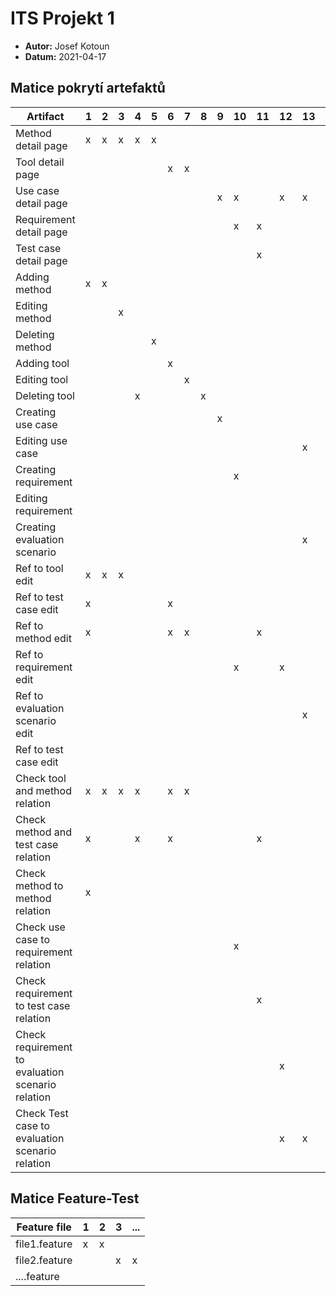 # ITS Projekt 1

- **Autor:** Josef Kotoun
- **Datum:** 2021-04-17

## Matice pokrytí artefaktů

| Artifact | 1 | 2 | 3 | 4 | 5 | 6 | 7 | 8 | 9 | 10 | 11 | 12 | 13 | 14 | 15 | 16 | 17 | 18 | 19 
|---|---|---|---|---|---|---|---|---|---|---|---|---|---|---|---|---|---|---|---|
| Method detail page | x | x | x | x | x | | | | | | | | | |
| Tool detail page | | | | | | x | x | | | | | | | |
| Use case detail page | | | | | | | | | x | x | | x | x | |
| Requirement detail page | | | | | | | | | | x | x | | | x |
| Test case detail page | | | | | | | | | | | x | | | |
| Adding method | x | x | | | | | | | | | | | | |
| Editing method |  | | x | | | | | | | | | | | |
| Deleting method | | | | | x | | | | | | | | | |
| Adding tool | | | | | | x | | | | | | | | |
| Editing tool | | | | | | | x | | | | | | | |
| Deleting tool| | | | x | | | | x | | | | | | |
| Creating use case | | | | | | | | | x | | | | | |
| Editing use case | | | | | | | | | | | | | x | |
| Creating requirement | | | | | | | | | | x | | | | |
| Editing requirement | | | | | | | | | | | | | | x |
| Creating evaluation scenario | | | | | | | | | | | | | x | | |
| Ref to tool edit | x | x | x | | | | | | | | | | | |
| Ref to test case edit | x | | | | | x | | | | | | | | |
| Ref to method edit| x | | | | | x | x | | | | x | | | | |
| Ref to requirement edit | | | | | | | | | | x | | x | | |
| Ref to evaluation scenario edit| | | | | | | | | | | | | x | |
| Ref to test case edit | | | | | | | | | | | | | | x |
| Check tool and method relation | x | x | x | x | | x | x | | | | | | | |
| Check method and test case relation | x | | | x | | x | | | | | x | | | |
| Check method to method relation | x | | | | | | | | | | | | | |
| Check use case to requirement relation | | | | | | | | | | x | | | | |
| Check requirement to test case relation | | | | | | | | | | | x | | | x |
| Check requirement to evaluation scenario relation | | | | | | | | | | | | x | | |
| Check Test case to evaluation scenario relation | | | | | | | | | | | | x | x | |
## Matice Feature-Test

| Feature file | 1 | 2 | 3 | ... |
|----------|---|---|---|-----|
| file1.feature | x | x | | |
| file2.feature |   |   | x | x |
| ....feature |   |   |  |   |





